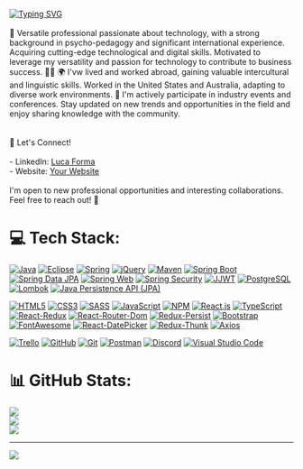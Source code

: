[![Typing SVG](https://readme-typing-svg.demolab.com?font=Fira+Code&weight=300&size=30&pause=1000&color=F75B11&background=1EFFEE00&multiline=true&width=435&lines=Hello%2C+I'm+Luca+Forma+)](https://git.io/typing-svg) 
<br>
<br>
💼 Versatile professional passionate about technology, with a strong background in psycho-pedagogy and significant international experience.  Acquiring cutting-edge technological and digital skills. Motivated to leverage my versatility and passion for technology to contribute to business success. 
👨‍💻 🌍 I'vw lived and worked abroad, gaining valuable intercultural and linguistic skills. Worked in the United States and Australia, adapting to diverse work environments. 🌱 I'm actively participate in industry events and conferences. Stay updated on new trends and opportunities in the field and enjoy sharing knowledge with the community.<br><br><br> 🔗 Let's Connect!<br><br>- LinkedIn: [Luca Forma](https://www.linkedin.com/in/luca-forma-987024270)<br>- Website: [Your Website](https://www.yourwebsite.com)<br><br>I'm open to new professional opportunities and interesting collaborations. Feel free to reach out! 🤝<br>


# 💻 Tech Stack:
[![Java](https://img.shields.io/badge/Java-%23ED8B00.svg?style=flat-square&logo=java&logoColor=white)](URL_Java)
[![Eclipse](https://img.shields.io/badge/Eclipse-%232C2255.svg?style=flat-square&logo=eclipse&logoColor=white)](URL_Eclipse)
[![Spring](https://img.shields.io/badge/Spring-%236DB33F.svg?style=flat-square&logo=spring&logoColor=white)](URL_Spring)
[![jQuery](https://img.shields.io/badge/jQuery-%230769AD.svg?style=flat-square&logo=jquery&logoColor=white)](URL_jQuery)
[![Maven](https://img.shields.io/badge/Maven-%23C71A36.svg?style=flat-square&logo=apache-maven&logoColor=white)](URL_Maven)
[![Spring Boot](https://img.shields.io/badge/Spring_Boot-%236DB33F.svg?style=flat-square&logo=spring&logoColor=white)](URL_Spring_Boot)
[![Spring Data JPA](https://img.shields.io/badge/Spring_Data_JPA-%23F05032.svg?style=flat-square&logo=spring&logoColor=white)](URL_Spring_Data_JPA)
[![Spring Web](https://img.shields.io/badge/Spring_Web-%236DB33F.svg?style=flat-square&logo=spring&logoColor=white)](URL_Spring_Web)
[![Spring Security](https://img.shields.io/badge/Spring_Security-%236DB33F.svg?style=flat-square&logo=spring&logoColor=white)](URL_Spring_Security)
[![JJWT](https://img.shields.io/badge/JJWT-%23336791.svg?style=flat-square&logo=java&logoColor=white)](URL_JJWT)
[![PostgreSQL](https://img.shields.io/badge/PostgreSQL-%23336791.svg?style=flat-square&logo=postgresql&logoColor=white)](URL_PostgreSQL)
[![Lombok](https://img.shields.io/badge/Lombok-%23BC2F2E.svg?style=flat-square&logo=java&logoColor=white)](URL_Lombok)
[![Java Persistence API (JPA)](https://img.shields.io/badge/JPA-Java_Persistence_API-yellow?style=flat-square)](URL_JPA)

[![HTML5](https://img.shields.io/badge/HTML5-%23E34F26.svg?style=flat-square&logo=html5&logoColor=white)](URL_HTML5)
[![CSS3](https://img.shields.io/badge/CSS3-%231572B6.svg?style=flat-square&logo=css3&logoColor=white)](URL_CSS3)
[![SASS](https://img.shields.io/badge/SASS-%23CC6699.svg?style=flat-square&logo=sass&logoColor=white)](URL_SASS)
[![JavaScript](https://img.shields.io/badge/JavaScript-%23F7DF1E.svg?style=flat-square&logo=javascript&logoColor=black)](URL_JavaScript)
[![NPM](https://img.shields.io/badge/NPM-%23000000.svg?style=flat-square&logo=npm&logoColor=white)](URL_NPM)
[![React.js](https://img.shields.io/badge/React.js-%2361DAFB.svg?style=flat-square&logo=react&logoColor=white)](URL_React)
[![TypeScript](https://img.shields.io/badge/TypeScript-%233178C6.svg?style=flat-square&logo=typescript&logoColor=white)](URL_TypeScript)
[![React-Redux](https://img.shields.io/badge/React--Redux-%23593d88.svg?style=flat-square&logo=react&logoColor=white)](URL_React_Redux)
[![React-Router-Dom](https://img.shields.io/badge/React--Router--Dom-%23CA4245.svg?style=flat-square&logo=react-router&logoColor=white)](URL_React_Router_Dom)
[![Redux-Persist](https://img.shields.io/badge/Redux--Persist-%23764ABC.svg?style=flat-square&logo=redux&logoColor=white)](URL_Redux_Persist)
[![Bootstrap](https://img.shields.io/badge/Bootstrap-%23563D7C.svg?style=flat-square&logo=bootstrap&logoColor=white)](URL_Bootstrap)
[![FontAwesome](https://img.shields.io/badge/FontAwesome-%230845F6.svg?style=flat-square&logo=font-awesome&logoColor=white)](URL_FontAwesome)
[![React-DatePicker](https://img.shields.io/badge/React--DatePicker-%231CA6E1.svg?style=flat-square&logo=react&logoColor=white)](URL_React_DatePicker)
[![Redux-Thunk](https://img.shields.io/badge/Redux--Thunk-%237764BC.svg?style=flat-square&logo=redux&logoColor=white)](URL_Redux_Thunk)
[![Axios](https://img.shields.io/badge/Axios-%23007BFF.svg?style=flat-square&logo=axios&logoColor=white)](URL_Axios)

[![Trello](https://img.shields.io/badge/Trello-%23026AA7.svg?style=flat-square&logo=trello&logoColor=white)](URL_Trello)
[![GitHub](https://img.shields.io/badge/GitHub-%23181717.svg?style=flat-square&logo=github&logoColor=white)](URL_GitHub)
[![Git](https://img.shields.io/badge/Git-%23F05032.svg?style=flat-square&logo=git&logoColor=white)](URL_Git)
[![Postman](https://img.shields.io/badge/Postman-%23FF6C37.svg?style=flat-square&logo=postman&logoColor=white)](URL_Postman)
[![Discord](https://img.shields.io/badge/Discord-%237289DA.svg?style=flat-square&logo=discord&logoColor=white)](URL_Discord)
[![Visual Studio Code](https://img.shields.io/badge/Visual_Studio_Code-%23007ACC.svg?style=flat-square&logo=visual-studio-code&logoColor=white)](URL_VSCode)
# 📊 GitHub Stats:
![](https://github-readme-stats.vercel.app/api?username=lucaf1990&theme=dark&hide_border=false&include_all_commits=false&count_private=false)<br/>
![](https://github-readme-streak-stats.herokuapp.com/?user=lucaf1990&theme=dark&hide_border=false)<br/>
![](https://github-readme-stats.vercel.app/api/top-langs/?username=lucaf1990&theme=dark&hide_border=false&include_all_commits=false&count_private=false&layout=compact)

---
[![](https://visitcount.itsvg.in/api?id=lucaf1990&icon=0&color=0)](https://visitcount.itsvg.in)

<!-- Proudly created with GPRM ( https://gprm.itsvg.in ) -->
